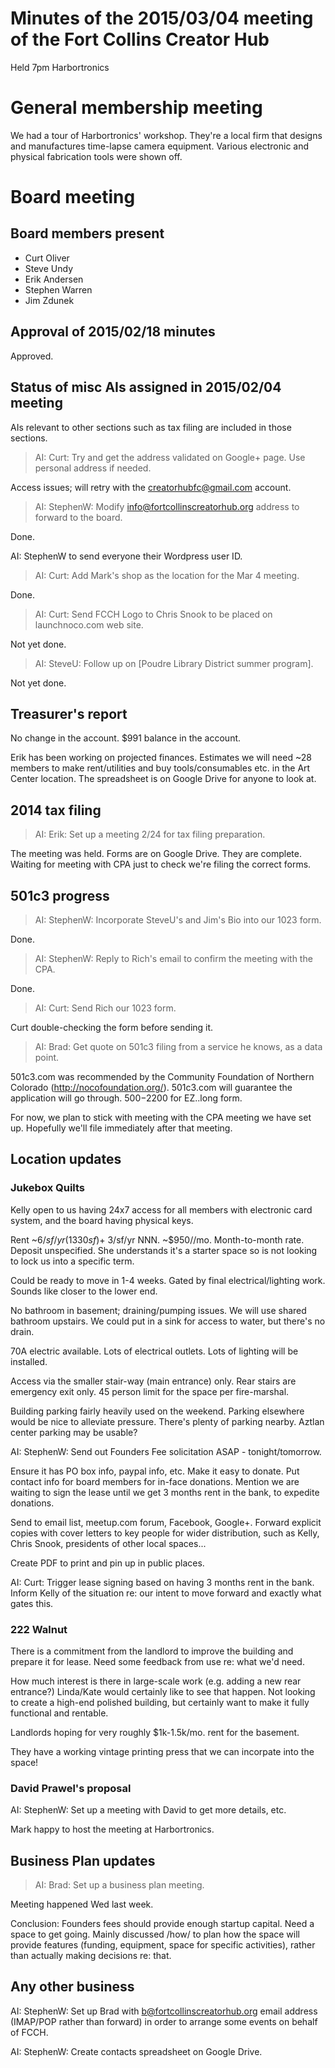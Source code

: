 # Minutes of the 2015/03/04 meeting of the Fort Collins Creator Hub

Held 7pm Harbortronics

# General membership meeting

We had a tour of Harbortronics' workshop. They're a local firm that designs
and manufactures time-lapse camera equipment. Various electronic and physical
fabrication tools were shown off.

# Board meeting

## Board members present

- Curt Oliver
- Steve Undy
- Erik Andersen
- Stephen Warren
- Jim Zdunek

## Approval of 2015/02/18 minutes

Approved.

## Status of misc AIs assigned in 2015/02/04 meeting

AIs relevant to other sections such as tax filing are included in those
sections.

> AI: Curt: Try and get the address validated on Google+ page. Use personal
> address if needed.

Access issues; will retry with the creatorhubfc@gmail.com account.

> AI: StephenW: Modify info@fortcollinscreatorhub.org address to forward to
> the board. 

Done.

AI: StephenW to send everyone their Wordpress user ID.

> AI: Curt: Add Mark's shop as the location for the Mar 4 meeting.

Done.

> AI: Curt: Send FCCH Logo to Chris Snook to be placed on launchnoco.com web
> site.

Not yet done.

> AI: SteveU: Follow up on [Poudre Library District summer program].

Not yet done.

## Treasurer's report

No change in the account. $991 balance in the account.

Erik has been working on projected finances. Estimates we will need ~28
members to make rent/utilities and buy tools/consumables etc. in the
Art Center location. The spreadsheet is on Google Drive for anyone to
look at.

## 2014 tax filing

> AI: Erik: Set up a meeting 2/24 for tax filing preparation.

The meeting was held. Forms are on Google Drive. They are complete. Waiting
for meeting with CPA just to check we're filing the correct forms.

## 501c3 progress

> AI: StephenW: Incorporate SteveU's and Jim's Bio into our 1023 form.

Done.

> AI: StephenW: Reply to Rich's email to confirm the meeting with the CPA.

Done.

> AI: Curt: Send Rich our 1023 form.

Curt double-checking the form before sending it.

> AI: Brad: Get quote on 501c3 filing from a service he knows, as a data point.

501c3.com was recommended by the Community Foundation of Northern Colorado
(http://nocofoundation.org/). 501c3.com will guarantee the application will go
through. $500-$2200 for EZ..long form.

For now, we plan to stick with meeting with the CPA meeting we have set up.
Hopefully we'll file immediately after that meeting.

## Location updates

### Jukebox Quilts

Kelly open to us having 24x7 access for all members with electronic card
system, and the board having physical keys.

Rent ~$6/sf/yr (1330sf) + ~$3/sf/yr NNN. ~$950//mo. Month-to-month rate.
Deposit unspecified. She understands it's a starter space so is not looking
to lock us into a specific term.

Could be ready to move in 1-4 weeks. Gated by final electrical/lighting work.
Sounds like closer to the lower end.

No bathroom in basement; draining/pumping issues. We will use shared bathroom
upstairs. We could put in a sink for access to water, but there's no drain.

70A electric available. Lots of electrical outlets. Lots of lighting will be
installed.

Access via the smaller stair-way (main entrance) only. Rear stairs are
emergency exit only. 45 person limit for the space per fire-marshal.

Building parking fairly heavily used on the weekend. Parking elsewhere would
be nice to alleviate pressure. There's plenty of parking nearby. Aztlan center
parking may be usable?

AI: StephenW: Send out Founders Fee solicitation ASAP - tonight/tomorrow.

Ensure it has PO box info, paypal info, etc. Make it easy to donate. Put
contact info for board members for in-face donations. Mention we are waiting
to sign the lease until we get 3 months rent in the bank, to expedite
donations.

Send to email list, meetup.com forum, Facebook, Google+.
Forward explicit copies with cover letters to key people for wider
distribution, such as Kelly, Chris Snook, presidents of other local spaces...

Create PDF to print and pin up in public places.

AI: Curt: Trigger lease signing based on having 3 months rent in the bank.
Inform Kelly of the situation re: our intent to move forward and exactly what
gates this.

### 222 Walnut

There is a commitment from the landlord to improve the building and prepare
it for lease. Need some feedback from use re: what we'd need.

How much interest is there in large-scale work (e.g. adding a new rear
entrance?) Linda/Kate would certainly like to see that happen. Not looking to
create a high-end polished building, but certainly want to make it fully
functional and rentable.

Landlords hoping for very roughly $1k-1.5k/mo. rent for the basement.

They have a working vintage printing press that we can incorpate into the
space!

### David Prawel's proposal

AI: StephenW: Set up a meeting with David to get more details, etc.

Mark happy to host the meeting at Harbortronics.

## Business Plan updates

> AI: Brad: Set up a business plan meeting.

Meeting happened Wed last week.

Conclusion: Founders fees should provide enough startup capital. Need a
space to get going. Mainly discussed /how/ to plan how the space will provide
features (funding, equipment, space for specific activities), rather than
actually making decisions re: that.

## Any other business

AI: StephenW: Set up Brad with b@fortcollinscreatorhub.org email address
(IMAP/POP rather than forward) in order to arrange some events on behalf of
FCCH.

AI: StephenW: Create contacts spreadsheet on Google Drive.
